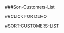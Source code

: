 ###Sort-Customers-List

##CLICK FOR DEMO

#[SORT-CUSTOMERS-LIST](https://sejob.github.io/sort-customers-list/)
